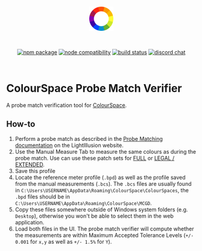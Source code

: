 <p align="center">
  <a href="https://www.google.com" target="_blank" rel="noopener noreferrer">
    <img width="64" src="color-spectrum.png" alt="Vite logo">
  </a>
</p>
<br/>
<p align="center">
  <a href="https://github.com/peschee/probe-match-verifier/releases"><img src="https://img.shields.io/github/v/tag/peschee/probe-match-verifier" alt="npm package"></a>
  <a href="https://nodejs.org/en/about/releases/"><img src="https://img.shields.io/node/v/vite.svg" alt="node compatibility"></a>
  <a href="https://github.com/vitejs/vite/actions/workflows/ci.yml"><img src="https://github.com/vitejs/vite/actions/workflows/ci.yml/badge.svg?branch=main" alt="build status"></a>
  <a href="https://chat.vitejs.dev"><img src="https://img.shields.io/badge/chat-discord-blue?style=flat&logo=discord" alt="discord chat"></a>
</p>
<br/>

# ColourSpace Probe Match Verifier

A probe match verification tool for [ColourSpace].

## How-to

1. Perform a probe match as described in the [Probe Matching documentation](https://www.lightillusion.com/probe_matching.html) on the LightIllusion website.
2. Use the Manual Measure Tab to measure the same colours as during the probe match. Use can use these patch sets for [FULL](./Probe-Matching-Verification_FULL.csv) or [LEGAL / EXTENDED](./Probe-Matching-Verification_LEGAL_or_EXTENDED.csv).
3. Save this profile
4. Locate the reference meter profile (`.bpd`) as well as the profile saved from the manual measurements (`.bcs`). The `.bcs` files are usually found in `C:\Users\USERNAME\AppData\Roaming\ColourSpace\ColourSpaces`, the `.bpd` files should be in `C:\Users\USERNAME\AppData\Roaming\ColourSpace\MCGD`.
5. Copy these files somewhere outside of Windows system folders (e.g. `Desktop`), otherwise you won't be able to select them in the web application.
6. Load both files in the UI. The probe match verifier will compute whether the measurements are within Maximum Accepted Tolerance Levels (`+/- 0.001` for `x,y` as well as `+/- 1.5%` for `Y`).

[colourspace]: https://www.lightillusion.com/colourspace.html
